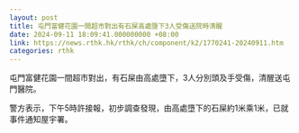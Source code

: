 ```yaml
---
layout: post
title: 屯門富健花園一間超市對出有石屎高處墮下3人受傷送院時清醒
date: 2024-09-11 18:09:41.000000000 +08:00
link: https://news.rthk.hk/rthk/ch/component/k2/1770241-20240911.htm
categories: rthk
---
```


屯門富健花園一間超市對出，有石屎由高處墮下，3人分別頭及手受傷，清醒送屯門醫院。

警方表示，下午5時許接報，初步調查發現，由高處墮下的石屎約1米乘1米，已就事件通知屋宇署。
